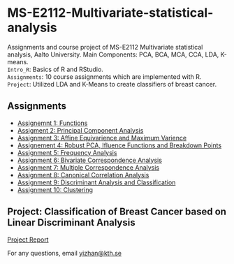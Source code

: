 # MS-E2112-Multivariate-statistical-analysis
Assignments and course project of MS-E2112 Multivariate statistical analysis, Aalto University. 
Main Components: PCA, BCA, MCA, CCA, LDA, K-means.  
`Intro_R`: Basics of R and RStudio.  
`Assignments`: 10 course assignments which are implemented with R.  
`Project`: Utilized LDA and K-Means to create classifiers of breast cancer.  

## Assignments
* [Assignemnt 1: Functions](https://github.com/yizhanyang/Multivariate-statistical-analysis/blob/master/Assignments/AS1/ex1.pdf)  
* [Assigment 2: Principal Component Analysis](https://github.com/yizhanyang/Multivariate-statistical-analysis/blob/master/Assignments/AS2/ex2.pdf)  
* [Assignment 3: Affine Equivarience and Maximum Varience](https://github.com/yizhanyang/Multivariate-statistical-analysis/blob/master/Assignments/AS3/ex3.pdf)  
* [Assignement 4: Robust PCA, Ifluence Functions and Breakdown Points](https://github.com/yizhanyang/Multivariate-statistical-analysis/blob/master/Assignments/AS4/ex4.pdf)  
* [Assignment 5: Frequency Analysis](https://github.com/yizhanyang/Multivariate-statistical-analysis/blob/master/Assignments/AS5/ex5.pdf)
* [Assignment 6: Bivariate Correspondence Analysis](https://github.com/yizhanyang/Multivariate-statistical-analysis/blob/master/Assignments/AS6/ex6.pdf)  
* [Assignment 7: Multiple Correspondence Analysis](https://github.com/yizhanyang/Multivariate-statistical-analysis/blob/master/Assignments/AS7/ex7.pdf)  
* [Assignment 8: Canonical Correlation Analysis](https://github.com/yizhanyang/Multivariate-statistical-analysis/blob/master/Assignments/AS8/ex8.pdf)
* [Assignment 9: Discriminant Analysis and Classification](https://github.com/yizhanyang/Multivariate-statistical-analysis/blob/master/Assignments/AS9/ex9.pdf)
* [Assignment 10: Clustering](https://github.com/yizhanyang/Multivariate-statistical-analysis/blob/master/Assignments/AS10/ex10.pdf)

## Project: Classification of Breast Cancer based on Linear Discriminant Analysis
[Project Report](https://github.com/yizhanyang/Multivariate-statistical-analysis/blob/master/Project/Project_Yizhan_Yang.pdf)  
  
For any questions, email yizhan@kth.se

